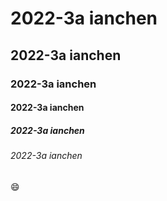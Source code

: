 # 2022-3a ianchen
## 2022-3a ianchen
### 2022-3a ianchen
#### 2022-3a ianchen
##### 2022-3a ianchen
###### 2022-3a ianchen

:smile:
